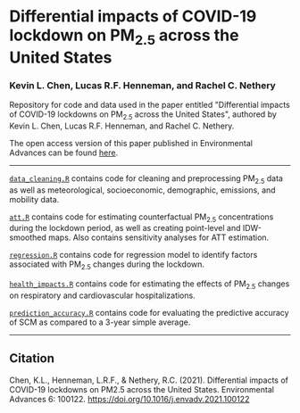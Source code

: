 # Differential impacts of COVID-19 lockdown on PM<sub>2.5</sub> across the United States
### Kevin L. Chen, Lucas R.F. Henneman, and Rachel C. Nethery

Repository for code and data used in the paper entitled "Differential impacts of COVID-19 lockdowns on PM<sub>2.5</sub> across the United States", authored by Kevin L. Chen, Lucas R.F. Henneman, and Rachel C. Nethery.

The open access version of this paper published in Environmental Advances can be found [here](https://www.sciencedirect.com/science/article/pii/S2666765721000934).

***
[`data_cleaning.R`](https://github.com/kevinleec/lockdown_impacts_PM2.5/blob/main/data_cleaning.R) contains code for cleaning and preprocessing PM<sub>2.5</sub> data as well as meteorological, socioeconomic, demographic, emissions, and mobility data.

[`att.R`](https://github.com/kevinleec/lockdown_impacts_PM2.5/blob/main/att.R) contains code for estimating counterfactual PM<sub>2.5</sub> concentrations during the lockdown period, as well as creating point-level and IDW-smoothed maps. Also contains sensitivity analyses for ATT estimation.

[`regression.R`](https://github.com/kevinleec/lockdown_impacts_PM2.5/blob/main/regression.R) contains code for regression model to identify factors associated with PM<sub>2.5</sub> changes during the lockdown.

[`health_impacts.R`](https://github.com/kevinleec/lockdown_impacts_PM2.5/blob/main/health_impacts.R) contains code for estimating the effects of PM<sub>2.5</sub> changes on respiratory and cardiovascular hospitalizations.

[`prediction_accuracy.R`](https://github.com/kevinleec/lockdown_impacts_PM2.5/blob/main/prediction_accuracy.R) contains code for evaluating the predictive accuracy of SCM as compared to a 3-year simple average.

***

## Citation

Chen, K.L., Henneman, L.R.F., & Nethery, R.C. (2021). Differential impacts of COVID-19 lockdowns on PM2.5 across the United States. Environmental Advances 6: 100122. https://doi.org/10.1016/j.envadv.2021.100122

